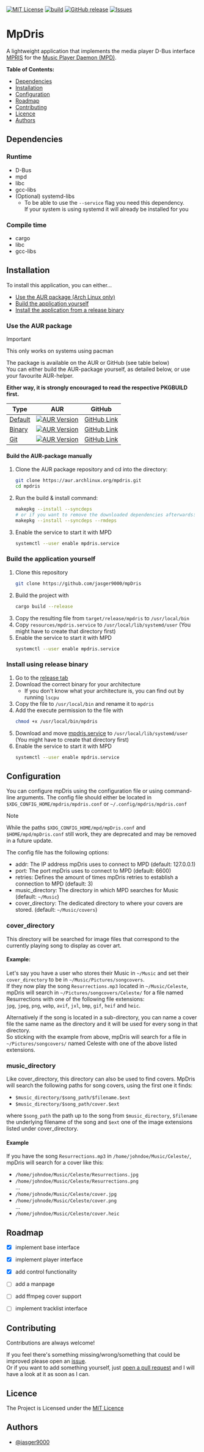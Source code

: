 [![MIT License](https://img.shields.io/badge/License-MIT-green.svg)](https://github.com/jasger9000/mpDris/?tab=MIT-1-ov-file)
[![build](https://github.com/jasger9000/mpDris/actions/workflows/build.yml/badge.svg)](https://github.com/jasger9000/mpDris/actions/workflows/build.yml)
[![GitHub release](https://img.shields.io/github/release/jasger9000/mpDris/all.svg)](https://github.com/jasger9000/mpDris/releases)
[![Issues](https://img.shields.io/github/issues/jasger9000/mpDris.svg)](https://github.com/jasger9000/mpDris/issues)

# MpDris
A lightweight application that implements the media player D-Bus interface [MPRIS](https://wiki.archlinux.org/title/MPRIS) for the [Music Player Daemon (MPD)](https://musicpd.com).


__Table of Contents:__
* [Dependencies](#dependencies)
* [Installation](#installation)
* [Configuration](#configuration)
* [Roadmap](#roadmap)
* [Contributing](#contributing)
* [Licence](#licence)
* [Authors](#authors)


## Dependencies

### Runtime
- D-Bus
- mpd
- libc
- gcc-libs
- (Optional) systemd-libs
  - To be able to use the `--service` flag you need this dependency.<br />
    If your system is using systemd it will already be installed for you

### Compile time
- cargo
- libc
- gcc-libs

## Installation
To install this application, you can either...
- [Use the AUR package (Arch Linux only)](#use-the-aur-package)
- [Build the application yourself](#build-the-application-yourself)
- [Install the application from a release binary](#install-using-release-binary)

### Use the AUR package
> [!IMPORTANT]
> This only works on systems using pacman

The package is available on the AUR or GitHub (see table below)<br />
You can either build the AUR-package yourself, as detailed below, or use your favourite AUR-helper.

**Either way, it is strongly encouraged to read the respective PKGBUILD first.**

| Type                                                        | AUR                                                                                                            | GitHub                                                               |
| ----------------------------------------------------------- | -------------------------------------------------------------------------------------------------------------- | -------------------------------------------------------------------- |
| [Default](a "Compile yourself from release source tarball") | [![AUR Version](https://img.shields.io/aur/version/mpdris)](https://aur.archlinux.org/packages/mpdris)         | [GitHub Link](https://github.com/jasger9000/mpDris-aur/tree/master)  |
| [Binary](a "Download prebuilt release binaries")            | [![AUR Version](https://img.shields.io/aur/version/mpdris-bin)](https://aur.archlinux.org/packages/mpdris-bin) | [GitHub Link](https://github.com/jasger9000/mpDris-aur/tree/pkg-bin) |
| [Git](a "Download & compile from git source")               | [![AUR Version](https://img.shields.io/aur/version/mpdris-git)](https://aur.archlinux.org/packages/mpdris-git) | [GitHub Link](https://github.com/jasger9000/mpDris-aur/tree/pkg-git) |

#### Build the AUR-package manually
1. Clone the AUR package repository and cd into the directory:
    ```bash
    git clone https://aur.archlinux.org/mpdris.git
    cd mpdris
    ```
2. Run the build & install command:
    ```bash
    makepkg --install --syncdeps
    # or if you want to remove the downloaded dependencies afterwards:
    makepkg --install --syncdeps --rmdeps
    ```
3. Enable the service to start it with MPD
    ```bash
    systemctl --user enable mpdris.service
    ```

### Build the application yourself
1. Clone this repository
    ```bash
    git clone https://github.com/jasger9000/mpDris
    ```
2. Build the project with
    ```bash
    cargo build --release
    ```
3. Copy the resulting file from `target/release/mpdris` to `/usr/local/bin`
4. Copy `resources/mpdris.service` to `/usr/local/lib/systemd/user` (You might have to create that directory first)
5. Enable the service to start it with MPD
    ```bash
    systemctl --user enable mpdris.service
    ```

### Install using release binary
1. Go to the [release tab](https://github.com/jasger9000/mpDris/releases)
2. Download the correct binary for your architecture
    - If you don't know what your architecture is, you can find out by running `lscpu`
3. Copy the file to `/usr/local/bin` and rename it to `mpdris`
4. Add the execute permission to the file with
    ```bash
    chmod +x /usr/local/bin/mpdris
    ```
5. Download and move [mpdris.service](https://github.com/jasger9000/mpDris/blob/main/resources/mpdris.service) to `/usr/local/lib/systemd/user`  (You might have to create that directory first)
6. Enable the service to start it with MPD
    ```bash
    systemctl --user enable mpdris.service
    ```

## Configuration
You can configure mpDris using the configuration file or using command-line arguments.
The config file should either be located in `$XDG_CONFIG_HOME/mpdris/mpdris.conf` or `~/.config/mpdris/mpdris.conf`

> [!NOTE]
> While the paths `$XDG_CONFIG_HOME/mpd/mpDris.conf` and `$HOME/mpd/mpDris.conf` still work, they are
> deprecated and may be removed in a future update.

The config file has the following options:
- addr: The IP address mpDris uses to connect to MPD (default: 127.0.0.1)
- port: The port mpDris uses to connect to MPD (default: 6600)
- retries: Defines the amount of times mpDris retries to establish a connection to MPD (default: 3)
- music_directory: The directory in which MPD searches for Music (default: `~/Music`)
- cover_directory: The dedicated directory to where your covers are stored. (default: `~/Music/covers`)

### cover_directory
This directory will be searched for image files that correspond to the currently playing song to display as cover art.

#### Example:
Let's say you have a user who stores their Music in `~/Music` and set their `cover_directory` to be in `~/Music/Pictures/songcovers`.<br />
If they now play the song `Resurrections.mp3` located in `~/Music/Celeste`,<br />
mpDris will search in `~/Pictures/songcovers/Celeste/` for a file named Resurrections with one of the following file extensions:<br />
`jpg`, `jpeg`, `png`, `webp`, `avif`, `jxl`, `bmp`, `gif`, `heif` and `heic`.

Alternatively if the song is located in a sub-directory, you can name a cover file the same name as the directory
and it will be used for every song in that directory.<br />
So sticking with the example from above, mpDris will search for a file in `~/Pictures/songcovers/`
named Celeste with one of the above listed extensions.


### music_directory
Like cover_directory, this directory can also be used to find covers.
MpDris will search the following paths for song covers, using the first one it finds:
- `$music_directory/$song_path/$filename.$ext`
- `$music_directory/$song_path/cover.$ext`

where `$song_path` the path up to the song from `$music_directory`, `$filename` the underlying filename of the song and
`$ext` one of the image extensions listed under cover_directory.

#### Example
If you have the song `Resurrections.mp3` in `/home/johndoe/Music/Celeste/`, mpDris will search for a cover like this:
- `/home/johndoe/Music/Celeste/Resurrections.jpg`
- `/home/johndoe/Music/Celeste/Resurrections.png`<br />
...
- `/home/johnode/Music/Celeste/cover.jpg`
- `/home/johnode/Music/Celeste/cover.png`<br />
...
- `/home/johndoe/Music/Celeste/cover.heic`

## Roadmap
- [x] implement base interface
- [x] implement player interface
- [x] add control functionality
- [ ] add a manpage
- [ ] add ffmpeg cover support
- [ ] implement tracklist interface



## Contributing
Contributions are always welcome!

If you feel there's something missing/wrong/something that could be improved please open an [issue](https://github.com/jasger9000/mpDris/issues).<br />
Or if you want to add something yourself, just [open a pull request](https://github.com/jasger9000/mpDris/pulls) and I will have a look at it as soon as I can.


## Licence
The Project is Licensed under the [MIT Licence](https://github.com/jasger9000/mpDris/?tab=MIT-1-ov-file)


## Authors
- [@jasger9000](https://www.github.com/jasger9000)
